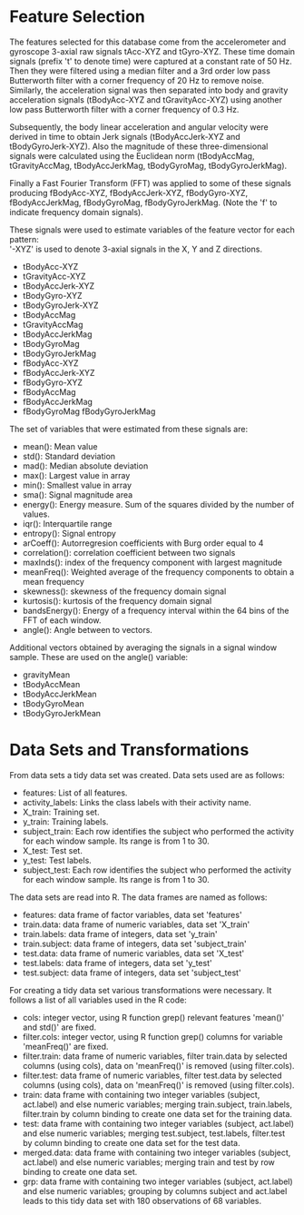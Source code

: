 Feature Selection 
=================

The features selected for this database come from the accelerometer and gyroscope 3-axial raw signals tAcc-XYZ and tGyro-XYZ. These time domain signals (prefix 't' to denote time) were captured at a constant rate of 50 Hz. Then they were filtered using a median filter and a 3rd order low pass Butterworth filter with a corner frequency of 20 Hz to remove noise. Similarly, the acceleration signal was then separated into body and gravity acceleration signals (tBodyAcc-XYZ and tGravityAcc-XYZ) using another low pass Butterworth filter with a corner frequency of 0.3 Hz. 

Subsequently, the body linear acceleration and angular velocity were derived in time to obtain Jerk signals (tBodyAccJerk-XYZ and tBodyGyroJerk-XYZ). Also the magnitude of these three-dimensional signals were calculated using the Euclidean norm (tBodyAccMag, tGravityAccMag, tBodyAccJerkMag, tBodyGyroMag, tBodyGyroJerkMag). 

Finally a Fast Fourier Transform (FFT) was applied to some of these signals producing fBodyAcc-XYZ, fBodyAccJerk-XYZ, fBodyGyro-XYZ, fBodyAccJerkMag, fBodyGyroMag, fBodyGyroJerkMag. (Note the 'f' to indicate frequency domain signals). 

These signals were used to estimate variables of the feature vector for each pattern:  
'-XYZ' is used to denote 3-axial signals in the X, Y and Z directions.

- tBodyAcc-XYZ
- tGravityAcc-XYZ
- tBodyAccJerk-XYZ
- tBodyGyro-XYZ
- tBodyGyroJerk-XYZ
- tBodyAccMag
- tGravityAccMag
- tBodyAccJerkMag
- tBodyGyroMag
- tBodyGyroJerkMag
- fBodyAcc-XYZ
- fBodyAccJerk-XYZ
- fBodyGyro-XYZ
- fBodyAccMag
- fBodyAccJerkMag
- fBodyGyroMag
fBodyGyroJerkMag

The set of variables that were estimated from these signals are: 

- mean(): Mean value
- std(): Standard deviation
- mad(): Median absolute deviation 
- max(): Largest value in array
- min(): Smallest value in array
- sma(): Signal magnitude area
- energy(): Energy measure. Sum of the squares divided by the number of values. 
- iqr(): Interquartile range 
- entropy(): Signal entropy
- arCoeff(): Autorregresion coefficients with Burg order equal to 4
- correlation(): correlation coefficient between two signals
- maxInds(): index of the frequency component with largest magnitude
- meanFreq(): Weighted average of the frequency components to obtain a mean frequency
- skewness(): skewness of the frequency domain signal 
- kurtosis(): kurtosis of the frequency domain signal 
- bandsEnergy(): Energy of a frequency interval within the 64 bins of the FFT of each window.
- angle(): Angle between to vectors.

Additional vectors obtained by averaging the signals in a signal window sample. These are used on the angle() variable:

- gravityMean
- tBodyAccMean
- tBodyAccJerkMean
- tBodyGyroMean
- tBodyGyroJerkMean

# Data Sets and Transformations

From data sets a tidy data set was created. Data sets used are as follows:

- features: List of all features.
- activity_labels: Links the class labels with their activity name.
- X_train: Training set.
- y_train: Training labels.
- subject_train: Each row identifies the subject who performed the activity for each window sample. Its range is from 1 to 30. 
- X_test: Test set.
- y_test: Test labels.
- subject_test: Each row identifies the subject who performed the activity for each window sample. Its range is from 1 to 30.

The data sets are read into R. The data frames are named as follows:

- features: data frame of factor variables, data set 'features'
- train.data: data frame of numeric variables, data set 'X_train'
- train.labels: data frame of integers, data set 'y_train'
- train.subject: data frame of integers, data set 'subject_train'
- test.data: data frame of numeric variables, data set 'X_test'
- test.labels: data frame of integers, data set 'y_test'
- test.subject: data frame of integers, data set 'subject_test'

For creating a tidy data set various transformations were necessary. It follows a list of all variables used in the R code:

- cols: integer vector, using R function grep() relevant features 'mean()' and std()' are fixed.
- filter.cols: integer vector, using R function grep() columns for variable 'meanFreq()' are fixed.
- filter.train: data frame of numeric variables, filter train.data by selected columns (using cols), data on 'meanFreq()' is removed (using filter.cols).
- filter.test: data frame of numeric variables, filter test.data by selected columns (using cols), data on 'meanFreq()' is removed (using filter.cols).
- train: data frame with containing two integer variables (subject, act.label) and else numeric variables; merging train.subject, train.labels, filter.train by column binding to create one data set for the training data.
- test: data frame with containing two integer variables (subject, act.label) and else numeric variables; merging test.subject, test.labels, filter.test by column binding to create one data set for the test data.
- merged.data: data frame with containing two integer variables (subject, act.label) and else numeric variables; merging train and test by row binding to create one data set.
- grp: data frame with containing two integer variables (subject, act.label) and else numeric variables; grouping by columns subject and act.label leads to this tidy data set with 180 observations of 68 variables.
